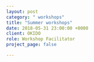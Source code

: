 ```yaml
---
layout: post
category: " workshops"
title: "Summer workshops"
date: 2018-05-31 23:00:00 +0000
client: OKIDO
role: Workshop Facilitator
project_page: false

---
```

